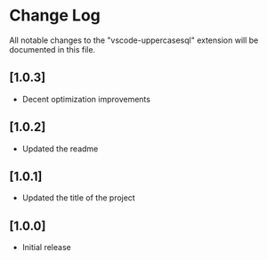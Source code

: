 # Change Log

All notable changes to the "vscode-uppercasesql" extension will be documented in this file.


## [1.0.3]

- Decent optimization improvements

## [1.0.2]

- Updated the readme

## [1.0.1]

- Updated the title of the project

## [1.0.0]

- Initial release
